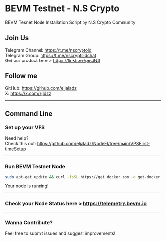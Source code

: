 # BEVM Testnet - N.S Crypto
BEVM Tesnet Node Installation Script by N.S Crypto Community 

## Join Us
   Telegram Channel: https://t.me/nscryptoid <br>
   Telegram Group: https://t.me/nscryptoidchat <br>
   Get our product here > https://linktr.ee/peciNS
   
## Follow me
   GitHub: https://github.com/eljaladz <br>
   X: https://x.com/ejldzz <br>
   
---

## Command Line
### Set up your VPS
   Need help? \
   Check this out: https://github.com/eljaladz/NodeEl/tree/main/VPSFirst-timeSetup 
   
---

### Run BEVM Testnet Node
```bash
sudo apt-get update && curl -fsSL https://get.docker.com -o get-docker.sh && sudo sh get-docker.sh && wget https://raw.githubusercontent.com/eljaladz/NodeEl/main/Testnet/BEVM-Testnet/bevm-testnet.sh && chmod +x bevm-testnet.sh && sudo ./bevm-testnet.sh
```

Your node is running!

---
### Check your Node Status here > https://telemetry.bevm.io
---
### Wanna Contribute?
Feel free to submit issues and suggest improvements!
